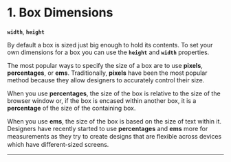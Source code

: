 # 1. Box Dimensions

**`width`**, **`height`**

By default a box is sized just big enough to hold its contents. To set your own dimensions for a box you can use the **`height`** and **`width`** properties.

The most popular ways to specify the size of a box are to use **pixels**, **percentages**, or **ems**. Traditionally, **pixels** have been the most popular method because they allow designers to accurately control their size.

When you use **percentages**, the size of the box is relative to the size of the browser window or, if the box is encased within another box, it is a **percentage** of the size of the containing box.

When you use **ems**, the size of the box is based on the size of text within it. Designers have recently started to use **percentages** and **ems** more for measurements as they try to create designs that are ﬂexible across devices which have diﬀerent-sized screens.

---

